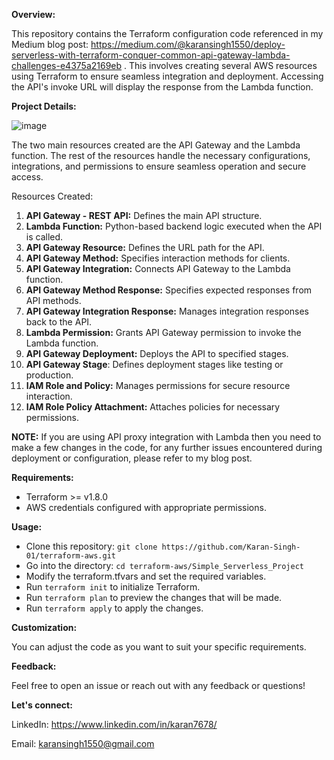 **Overview:**

This repository contains the Terraform configuration code referenced in my Medium blog post: https://medium.com/@karansingh1550/deploy-serverless-with-terraform-conquer-common-api-gateway-lambda-challenges-e4375a2169eb . This involves creating several AWS resources using Terraform to ensure seamless integration and deployment. Accessing the API's invoke URL will display the response from the Lambda function.

**Project Details:**

![image](https://github.com/Karan-Singh-01/terraform-aws/assets/157451190/89503e2c-b22d-40ae-bcb0-6ba6c13b26a1)


The two main resources created are the API Gateway and the Lambda function. The rest of the resources handle the necessary configurations, integrations, and permissions to ensure seamless operation and secure access.

Resources Created:
1. **API Gateway - REST API:** Defines the main API structure.
2. **Lambda Function:** Python-based backend logic executed when the API is called.
3. **API Gateway Resource:** Defines the URL path for the API.
4. **API Gateway Method:** Specifies interaction methods for clients.
5. **API Gateway Integration:** Connects API Gateway to the Lambda function.
6. **API Gateway Method Response:** Specifies expected responses from API methods.
7. **API Gateway Integration Response:** Manages integration responses back to the API.
8. **Lambda Permission:** Grants API Gateway permission to invoke the Lambda function.
9. **API Gateway Deployment:** Deploys the API to specified stages.
10. **API Gateway Stage**: Defines deployment stages like testing or production.
11. **IAM Role and Policy:** Manages permissions for secure resource interaction.
12. **IAM Role Policy Attachment:** Attaches policies for necessary permissions.

**NOTE:** If you are using API proxy integration with Lambda then you need to make a few changes in the code, for any further issues encountered during deployment or configuration, please refer to my blog post.

**Requirements:**

- Terraform >= v1.8.0
- AWS credentials configured with appropriate permissions.

**Usage:**
- Clone this repository: ```git clone https://github.com/Karan-Singh-01/terraform-aws.git```
- Go into the directory: ```cd terraform-aws/Simple_Serverless_Project```
- Modify the terraform.tfvars and set the required variables. 
- Run ```terraform init``` to initialize Terraform.
- Run ```terraform plan``` to preview the changes that will be made.
- Run ```terraform apply``` to apply the changes.

**Customization:** 

You can adjust the code as you want to suit your specific requirements.

**Feedback:**

Feel free to open an issue or reach out with any feedback or questions!

**Let's connect:**

LinkedIn: https://www.linkedin.com/in/karan7678/

Email: karansingh1550@gmail.com
